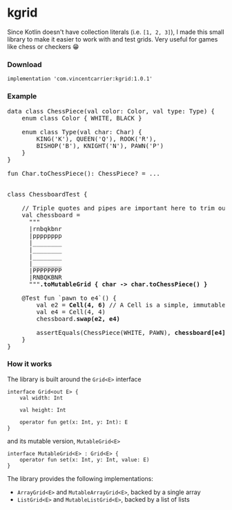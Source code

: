 # kgrid

Since Kotlin doesn't have collection literals (i.e. `[1, 2, 3]`), I made this small library to make it easier to work with
and test grids. Very useful for games like chess or checkers 😁

### Download
`implementation 'com.vincentcarrier:kgrid:1.0.1'`

### Example

<pre>
data class ChessPiece(val color: Color, val type: Type) {
    enum class Color { WHITE, BLACK }

    enum class Type(val char: Char) {
        KING('K'), QUEEN('Q'), ROOK('R'),
        BISHOP('B'), KNIGHT('N'), PAWN('P')
    }
}

fun Char.toChessPiece(): ChessPiece? = ...


class ChessboardTest {

    // Triple quotes and pipes are important here to trim out white space
    val chessboard =
      """
      |rnbqkbnr
      |pppppppp
      |________
      |________
      |________
      |________
      |PPPPPPPP
      |RNBQKBNR
      """<b>.toMutableGrid { char -> char.toChessPiece() }</b>

    @Test fun `pawn to e4`() {
        val e2 = <b>Cell(4, 6)</b> // A Cell is a simple, immutable data class that holds XY coordinates
        val e4 = Cell(4, 4)
        chessboard.<b>swap(e2, e4)</b>

        assertEquals(ChessPiece(WHITE, PAWN), <b>chessboard[e4]</b>)
    }
}
</pre>

### How it works

The library is built around the `Grid<E>` interface
```
interface Grid<out E> {
    val width: Int

    val height: Int

    operator fun get(x: Int, y: Int): E
}
```
and its mutable version,  `MutableGrid<E>`
```
interface MutableGrid<E> : Grid<E> {
    operator fun set(x: Int, y: Int, value: E)
}
```

The library provides the following implementations:
* `ArrayGrid<E>` and `MutableArrayGrid<E>`, backed by a single array
* `ListGrid<E>` and `MutableListGrid<E>`, backed by a list of lists
